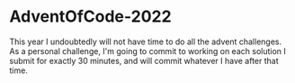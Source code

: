 # AdventOfCode-2022

This year I undoubtedly will not have time to do all the advent challenges. As a personal challenge, I'm going to commit to working on each solution I submit for exactly 30 minutes, and will commit whatever I have after that time.